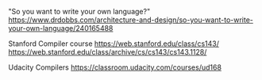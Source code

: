 "So you want to write your own language?" https://www.drdobbs.com/architecture-and-design/so-you-want-to-write-your-own-language/240165488

Stanford
Compiler course
https://web.stanford.edu/class/cs143/
https://web.stanford.edu/class/archive/cs/cs143/cs143.1128/

Udacity
Compilers
https://classroom.udacity.com/courses/ud168
